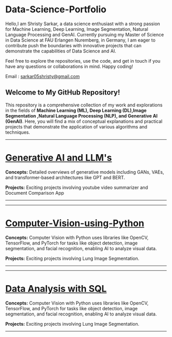 # Data-Science-Portfolio

Hello,I am Shristy Sarkar, a data science enthusiast with a strong passion for Machine Learning, Deep Learning, Image Segmentation, Natural Language Processing and GenAI. Currently pursuing my Master of Science in Data Science at FAU Erlangen Nuremberg, in Germany, I am eager to contribute push the boundaries with innovative projects that can demonstrate the capabilities of Data Science and AI.

Feel free to explore the repositories, use the code, and get in touch if you have any questions or collaborations in mind. Happy coding!

Email : [sarkar05shristy@gmail.com](mailto:sarkar05shristy@gmail.com)

## Welcome to My GitHub Repository!

This repository is a comprehensive collection of my work and explorations in the fields of **Machine Learning (ML), Deep Learning (DL),Image Segmentation ,Natural Language Processing (NLP), and Generative AI (GenAI)**. Here, you will find a mix of conceptual explanations and practical projects that demonstrate the application of various algorithms and techniques.

---
# [Generative AI and LLM's](https://github.com/Shristy-stack/Gen-AI-and-LLM-Projects/tree/main)
**Concepts:** Detailed overviews of generative models including GANs, VAEs, and transformer-based architectures like GPT and BERT.

**Projects:** Exciting projects involving youtube video summarizer and Document Comparison App

---
---
# [Computer-Vision-using-Python](https://github.com/Shristy-stack/Computer-Vision-using-Python)
**Concepts:** Computer Vision with Python uses libraries like OpenCV, TensorFlow, and PyTorch for tasks like object detection, image segmentation, and facial recognition, enabling AI to analyze visual data.

**Projects:** Exciting projects involving Lung Image Segmentation.

---
---
# [Data Analysis with SQL](https://github.com/Shristy-stack/Computer-Vision-using-Python)
**Concepts:** Computer Vision with Python uses libraries like OpenCV, TensorFlow, and PyTorch for tasks like object detection, image segmentation, and facial recognition, enabling AI to analyze visual data.

**Projects:** Exciting projects involving Lung Image Segmentation.

---

